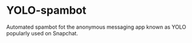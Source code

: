 # YOLO-spambot
Automated spambot fot the anonymous messaging app known as YOLO popularly used on Snapchat.
